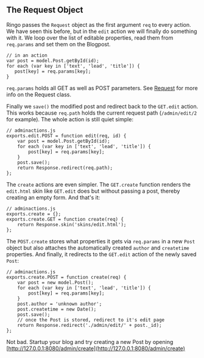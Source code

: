 The Request Object
-----------------------

Ringo passes the `Request` object as the first argument `req` to every action. We have seen this before, but in the `edit` action we will finally do something with it. We loop over the list of editable properties, read them from `req.params` and set them on the Blogpost.

    // in an action
    var post = model.Post.getById(id);
    for each (var key in ['text', 'lead', 'title']) {
       post[key] = req.params[key];
    }

`req.params` holds all GET as well as POST parameters. See [Request](http://ringojs.org/api/master/ringo/webapp/request) for more info on the Request class.

Finally we `save()` the modified post and redirect back to the `GET.edit` action. This works because `req.path` holds the current request path (`/admin/edit/2` for example). The whole action is still quiet simple:

    // adminactions.js
    exports.edit.POST = function edit(req, id) {
        var post = model.Post.getById(id);
        for each (var key in ['text', 'lead', 'title']) {
            post[key] = req.params[key];
        }
        post.save();
        return Response.redirect(req.path);
    };

The `create` actions are even simpler. The `GET.create` function renders the `edit.html` skin like `GET.edit` does but without passing a post, thereby creating an empty form. And that's it:

    // adminactions.js
    exports.create = {};
    exports.create.GET = function create(req) {
        return Response.skin('skins/edit.html');
    };

The `POST.create` stores what properties it gets via `req.params` in a new `Post` object but also attaches the automatically created `author` and `createtime` properties. And finally, it redirects to the `GET.edit` action of the newly saved `Post`:

    // adminactions.js
    exports.create.POST = function create(req) {
        var post = new model.Post();
        for each (var key in ['text', 'lead', 'title']) {
            post[key] = req.params[key];
        }
        post.author = 'unknown author';
        post.createtime = new Date();
        post.save();
        // once the Post is stored, redirect to it's edit page
        return Response.redirect('./admin/edit/' + post._id);
    };


Not bad. Startup your blog and try creating a new Post by opening [http://127.0.0.1:8080/admin/create](http://127.0.0.1:8080/admin/create)

